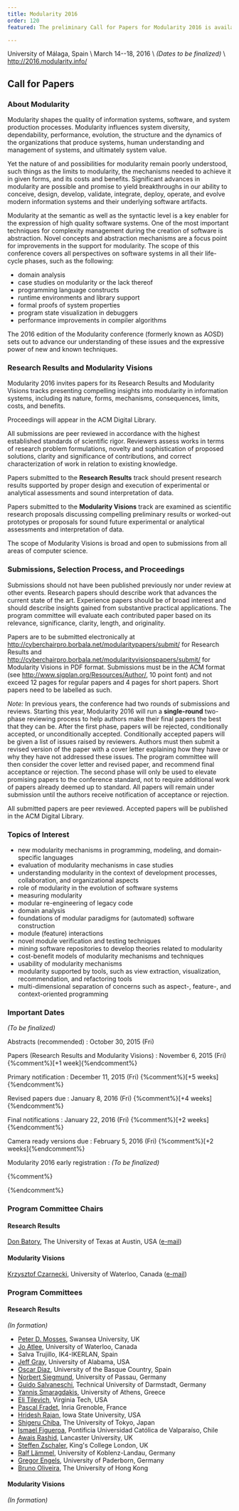 ```yaml
---
title: Modularity 2016
order: 120
featured: The preliminary Call for Papers for Modularity 2016 is available

---
```


University of Málaga, Spain \\
March 14--18, 2016 \\
_(Dates to be finalized)_ \\
<http://2016.modularity.info/>


Call for Papers
----------------

### About Modularity

Modularity shapes the quality of information systems, software, and system
production processes. Modularity influences system diversity, dependability,
performance, evolution, the structure and the dynamics of the organizations
that produce systems, human understanding and management of systems, and
ultimately system value.

Yet the nature of and possibilities for modularity remain poorly understood,
such things as the limits to modularity, the mechanisms needed to achieve it in
given forms, and its costs and benefits. Significant advances in modularity are
possible and promise to yield breakthroughs in our ability to conceive, design,
develop, validate, integrate, deploy, operate, and evolve modern information
systems and their underlying software artifacts.

Modularity at the semantic as well as the syntactic level is a key enabler for
the expression of high quality software systems. One of the most important
techniques for complexity management during the creation of software is
abstraction. Novel concepts and abstraction mechanisms are a focus point for
improvements in the support for modularity. The scope of this conference covers
all perspectives on software systems in all their life-cycle phases, such as
the following:

 * domain analysis
 * case studies on modularity or the lack thereof
 * programming language constructs
 * runtime environments and library support
 * formal proofs of system properties
 * program state visualization in debuggers
 * performance improvements in compiler algorithms

The 2016 edition of the Modularity conference (formerly known as AOSD) sets out
to advance our understanding of these issues and the expressive power of new
and known techniques.


### Research Results and Modularity Visions

Modularity 2016 invites papers for its Research Results and Modularity Visions
tracks presenting compelling insights into modularity in information systems,
including its nature, forms, mechanisms, consequences, limits, costs, and
benefits.

Proceedings will appear in the ACM Digital Library.

All submissions are peer reviewed in accordance with the highest established
standards of scientific rigor. Reviewers assess works in terms of research
problem formulations, novelty and sophistication of proposed solutions, clarity
and significance of contributions, and correct characterization of work in
relation to existing knowledge.

Papers submitted to the **Research Results** track should present research
results supported by proper design and execution of experimental or analytical
assessments and sound interpretation of data.

Papers submitted to the **Modularity Visions** track are examined
as scientific research proposals discussing compelling
preliminary results or worked-out prototypes or proposals for sound
future experimental or analytical assessments and interpretation
of data.
<!-- The use of worked-out prototypes to support new
ideas is strongly encouraged. -->
The scope of Modularity Visions is broad and open to submissions from all areas
of computer science.

### Submissions, Selection Process, and Proceedings

Submissions should not have been published previously nor under review at other
events. Research papers should describe work that advances the current state of
the art. Experience papers should be of broad interest and should describe
insights gained from substantive practical applications. The program committee
will evaluate each contributed paper based on its relevance, significance,
clarity, length, and originality.

Papers are to be submitted electronically at
<http://cyberchairpro.borbala.net/modularitypapers/submit/> for Research
Results and <http://cyberchairpro.borbala.net/modularityvisionspapers/submit/>
for Modularity Visions in PDF format. Submissions must be in the ACM format
(see <http://www.sigplan.org/Resources/Author/>, 10 point font) and not exceed
12 pages for regular papers and 4 pages for short papers. Short papers need to
be labelled as such.

_Note:_ In previous years, the conference had two rounds of submissions and
reviews. Starting this year, Modularity 2016 will run a **single-round** two-phase
reviewing process to help authors make their final papers the best that they
can be. After the first phase, papers will be rejected, conditionally accepted,
or unconditionally accepted. Conditionally accepted papers will be given a list
of issues raised by reviewers. Authors must then submit a revised version of
the paper with a cover letter explaining how they have or why they have not
addressed these issues. The program committee will then consider the cover letter and
revised paper, and recommend final acceptance or rejection. The second phase
will only be used to elevate promising papers to the conference standard, not
to require additional work of papers already deemed up to standard. All papers
will remain under submission until the authors receive notification of
acceptance or rejection.

All submitted papers are peer reviewed. Accepted papers will be published in
the ACM Digital Library.


### Topics of Interest

 * new modularity mechanisms in programming, modeling, and domain-specific languages
 * evaluation of modularity mechanisms in case studies
 * understanding modularity in the context of development processes, collaboration, and organizational aspects
 * role of modularity in the evolution of software systems
 * measuring modularity
 * modular re-engineering of legacy code 
 * domain analysis
 * foundations of modular paradigms for (automated) software construction
 * module (feature) interactions 
 * novel module verification and testing techniques
 * mining software repositories to develop theories related to modularity
 * cost-benefit models of modularity mechanisms and techniques
 * usability of modularity mechanisms
 * modularity supported by tools, such as view extraction, visualization, recommendation, and refactoring tools
 * multi-dimensional separation of concerns such as aspect-, feature-, and context-oriented programming

### Important Dates


_(To be finalized)_

Abstracts (recommended)
: October 30, 2015 (Fri)

Papers (Research Results and Modularity Visions)
: November 6, 2015 (Fri) {%comment%}[+1 week]{%endcomment%}

Primary notification
: December 11, 2015 (Fri) {%comment%}[+5 weeks]{%endcomment%}

Revised papers due
: January 8, 2016 (Fri) {%comment%}[+4 weeks]{%endcomment%}

Final notifications
: January 22, 2016 (Fri) {%comment%}[+2 weeks]{%endcomment%}

Camera ready versions due
: February 5, 2016 (Fri) {%comment%}[+2 weeks]{%endcomment%}

Modularity 2016 early registration
: _(To be finalized)_ 

{%comment%}
<!--??? ONE MONTH PRIOR TO CONFERENCE ??? -->
{%endcomment%}

### Program Committee Chairs

#### Research Results

[Don Batory](http://www.cs.utexas.edu/~dsb/), The University of Texas at Austin, USA
([e-mail](mailto:batory@cs.utexas.edu))

#### Modularity Visions

[Krzysztof Czarnecki](http://gsd.uwaterloo.ca/kczarnec/), University of Waterloo, Canada
([e-mail](mailto:kczarnec@gsd.uwaterloo.ca))



### Program Committees

#### Research Results

_(In formation)_

 * [Peter D. Mosses](http://www.cs.swansea.ac.uk/%7Ecspdm/), Swansea University, UK
 * [Jo Atlee](https://cs.uwaterloo.ca/%7Ejmatlee/), University of Waterloo, Canada
 * Salva Trujillo, IK4-IKERLAN, Spain
 * [Jeff Gray](http://gray.cs.ua.edu), University of Alabama, USA
 * [Oscar Diaz](http://www.onekin.org/content/oscar-diaz), University of the Basque Country, Spain
 * [Norbert Siegmund](http://www.infosun.fim.uni-passau.de/spl/people-nsiegmund.php), University of Passau, Germany
 * [Guido Salvaneschi](http://www.guidosalvaneschi.com), Technical University of Darmstadt, Germany
 * [Yannis Smaragdakis](http://smaragd.org), University of Athens, Greece
 * [Eli Tilevich](http://people.cs.vt.edu/%7Etilevich/), Virginia Tech, USA
 * [Pascal Fradet](http://www.inrialpes.fr/pop-art/people/fradet), Inria Grenoble, France
 * [Hridesh Rajan](http://www.cs.iastate.edu/%7Ehridesh/), Iowa State University, USA
 * [Shigeru Chiba](http://www.csg.ci.i.u-tokyo.ac.jp/%7Echiba/), The University of Tokyo, Japan
 * [Ismael Figueroa](http://www.inf.ucv.cl/%7Eifigueroa), Pontificia Universidad Católica de Valparaíso, Chile
 * [Awais Rashid](http://www.research.lancs.ac.uk/portal/en/people/awais-rashid), Lancaster University, UK
 * [Steffen Zschaler](http://www.steffen-zschaler.de/), King's College London, UK
 * [Ralf Lämmel](http://softlang.wikidot.com/rlaemmel:home), University of Koblenz-Landau, Germany
 * [Gregor Engels](http://www.upb.de/cs/engels.html), University of Paderborn, Germany
 * [Bruno Oliveira](http://i.cs.hku.hk/%7Ebruno/), The University of Hong Kong

#### Modularity Visions

_(In formation)_

